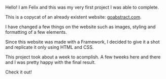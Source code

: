 Hello! I am Felix and this was my very first project I was able to complete.

This is a copycat of an already existent website: [goabstract.com](https://help.goabstract.com/hc/en-us).

I have changed a few things on the website such as images, styling and formatting of a few elements.

Since this website was made with a Framework, I decided to give it a shot and replicate it only using HTML and CSS.

This project took about a week to acomplish. A few tweeks here and there and I was pretty happy with the final result.

Check it out!
